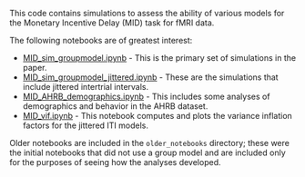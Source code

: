 This code contains simulations to assess the ability of various models for the Monetary Incentive Delay (MID) task for fMRI data.

The following notebooks are of greatest interest:

- [MID_sim_groupmodel.ipynb](MID_sim_groupmodel.ipynb) - This is the primary set of simulations in the paper.
- [MID_sim_groupmodel_jittered.ipynb](MID_sim_groupmodel_jittered.ipynb) - These are the simulations that include jittered intertrial intervals.
- [MID_AHRB_demographics.ipynb](MID_AHRB_demographics.ipynb) - This includes some analyses of demographics and behavior in the AHRB dataset.
- [MID_vif.ipynb](MID_vif.ipynb) - This notebook computes and plots the variance inflation factors for the jittered ITI models.

Older notebooks are included in the `older_notebooks` directory; these were the initial notebooks that did not use a group model and are included only for the purposes of seeing how the analyses developed.